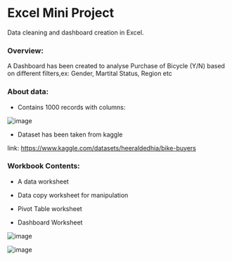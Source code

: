 # Excel Mini Project
Data cleaning and dashboard creation in Excel.

### Overview:

A Dashboard has been created to analyse Purchase of Bicycle (Y/N) based on different filters,ex: Gender, Martital Status, Region etc

### About data:

* Contains 1000 records with columns:

![image](https://user-images.githubusercontent.com/61349437/193420569-a56e25a2-1a62-4f7e-8242-d04e0febce8c.png)


* Dataset has been taken from kaggle

link: https://www.kaggle.com/datasets/heeraldedhia/bike-buyers

### Workbook Contents:

* A data worksheet

* Data copy worksheet for manipulation

* Pivot Table worksheet

* Dashboard Worksheet




![image](https://user-images.githubusercontent.com/61349437/193420698-614c8672-e563-4f73-986d-ba7991001a22.png)

![image](https://user-images.githubusercontent.com/61349437/193420782-e17202b4-b6c8-4aab-9445-544c9905214a.png)


